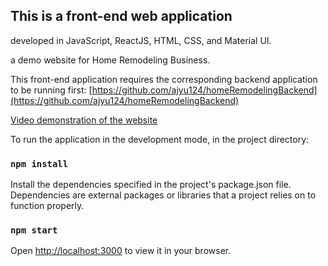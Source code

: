 ## This is a front-end web application

developed in JavaScript, ReactJS, HTML, CSS, and Material UI.

a demo website for Home Remodeling Business.

This front-end application requires the corresponding backend application to be running first:
[https://github.com/ajyu124/homeRemodelingBackend](https://github.com/ajyu124/homeRemodelingBackend)

[Video demonstration of the website](https://youtu.be/fdcxK87FEHM)

To run the application in the development mode, 
in the project directory:

### `npm install`

Install the dependencies specified in the project's package.json file. 
Dependencies are external packages or libraries that a project relies on to function properly. 

### `npm start`

Open [http://localhost:3000](http://localhost:3000) to view it in your browser.
